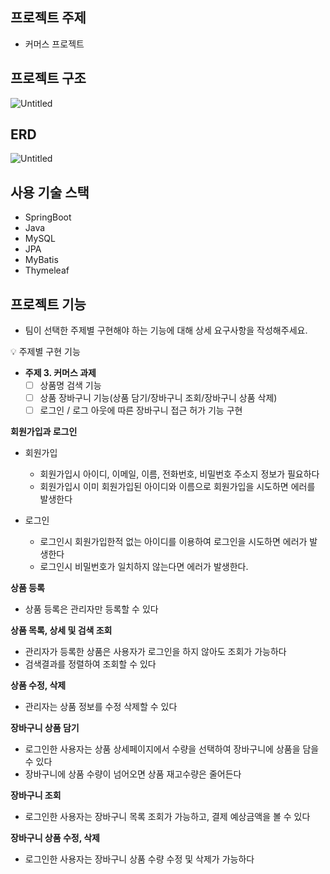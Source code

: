 ## **프로젝트 주제**

- 커머스 프로젝트

## **프로젝트 구조**

![Untitled](https://s3.us-west-2.amazonaws.com/secure.notion-static.com/5fca4247-af53-4fce-82b0-739c888955eb/Untitled.png?X-Amz-Algorithm=AWS4-HMAC-SHA256&X-Amz-Content-Sha256=UNSIGNED-PAYLOAD&X-Amz-Credential=AKIAT73L2G45EIPT3X45%2F20230102%2Fus-west-2%2Fs3%2Faws4_request&X-Amz-Date=20230102T084236Z&X-Amz-Expires=86400&X-Amz-Signature=bf7a7f4dba44fa42ded1e9693ff7d0ef90a2c3a9a163443b820ca2a5563cb58d&X-Amz-SignedHeaders=host&response-content-disposition=filename%3D%22Untitled.png%22&x-id=GetObject)

## ERD

![Untitled](https://s3.us-west-2.amazonaws.com/secure.notion-static.com/1a29b99f-90b6-40fb-9b3d-0c276ec70568/Untitled.jpeg?X-Amz-Algorithm=AWS4-HMAC-SHA256&X-Amz-Content-Sha256=UNSIGNED-PAYLOAD&X-Amz-Credential=AKIAT73L2G45EIPT3X45%2F20230102%2Fus-west-2%2Fs3%2Faws4_request&X-Amz-Date=20230102T084338Z&X-Amz-Expires=86400&X-Amz-Signature=748327c7551049fcac730024cbfc5cc232fb0015633a6c4c28f214c93b7bfc43&X-Amz-SignedHeaders=host&response-content-disposition=filename%3D%22Untitled.jpeg%22&x-id=GetObject)

## 사용 기술 스택
- SpringBoot
- Java
- MySQL
- JPA
- MyBatis
- Thymeleaf

## 프로젝트 기능

- 팀이 선택한 주제별 구현해야 하는 기능에 대해 상세 요구사항을 작성해주세요.

<aside>
💡 주제별 구현 기능

- **주제 3. 커머스 과제**
    - [ ]  상품명 검색 기능
    - [ ]  상품 장바구니 기능(상품 담기/장바구니 조회/장바구니 상품 삭제)
    - [ ]  로그인 / 로그 아웃에 따른 장바구니 접근 허가 기능 구현
</aside>

**회원가입과 로그인**

- 회원가입
    - 회원가입시 아이디, 이메일, 이름, 전화번호, 비밀번호 주소지 정보가 필요하다
    - 회원가입시 이미 회원가입된 아이디와 이름으로 회원가입을 시도하면 에러를 발생한다

- 로그인
    - 로그인시 회원가입한적 없는 아이디를 이용하여 로그인을 시도하면 에러가 발생한다
    - 로그인시 비밀번호가 일치하지 않는다면 에러가 발생한다.

**상품 등록**

- 상품 등록은 관리자만 등록할 수 있다

**상품 목록, 상세 및 검색 조회**

- 관리자가 등록한 상품은 사용자가 로그인을 하지 않아도 조회가 가능하다
- 검색결과를 정렬하여 조회할 수 있다

**상품 수정, 삭제**

- 관리자는 상품 정보를 수정 삭제할 수 있다

**장바구니 상품 담기**

- 로그인한 사용자는 상품 상세페이지에서 수량을 선택하여 장바구니에 상품을 담을 수 있다
- 장바구니에 상품 수량이 넘어오면 상품 재고수량은 줄어든다

**장바구니 조회**

- 로그인한 사용자는 장바구니 목록 조회가 가능하고,  결제 예상금액을 볼 수 있다

**장바구니 상품 수정, 삭제**

- 로그인한 사용자는 장바구니 상품 수량 수정 및 삭제가 가능하다